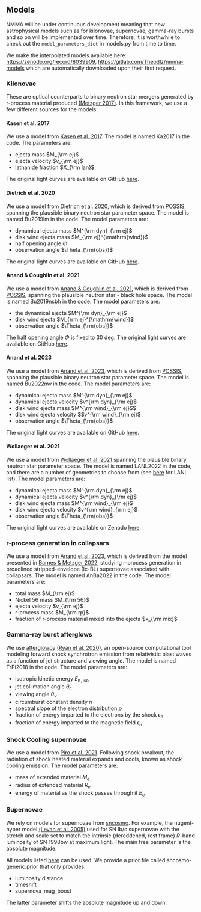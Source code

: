 
## Models

NMMA will be under continuous development meaning that new astrophysical models such as for kilonovae, supernovae, gamma-ray bursts and so on will be implemented over time. Therefore, it is worthwhile to check out the `model_parameters_dict` in models.py from time to time.

We make the interpolated models available here: https://zenodo.org/record/8039909, https://gitlab.com/Theodlz/nmma-models which are automatically downloaded upon their first request.

### Kilonovae

These are optical counterparts to binary neutron star mergers generated by r-process material produced [(Metzger 2017)](https://arxiv.org/abs/1910.01617). In this framework, we use a few different sources for the models:

#### Kasen et al. 2017

We use a model from [Kasen et al. 2017](https://arxiv.org/abs/1710.05463). The model is named Ka2017 in the code. The parameters are:

* ejecta mass $M_{\rm ej}$
* ejecta velocity $v_{\rm ej}$
* lathanide fraction $X_{\rm lan}$

The original light curves are available on GitHub [here](https://github.com/dnkasen/Kasen_Kilonova_Models_2017).

#### Dietrich et al. 2020

We use a model from [Dietrich et al. 2020](https://arxiv.org/abs/2002.11355), which is derived from [POSSIS](https://arxiv.org/abs/1906.04205), spanning the plausible binary neutron star parameter space. The model is named Bu2019lm in the code. The model parameters are:

* dynamical ejecta mass $M^{\rm dyn}_{\rm ej}$
* disk wind ejecta mass $M_{\rm ej}^{\mathrm{wind}}$
* half opening angle $\Phi$
* observation angle $\Theta_{\rm{obs}}$

The original light curves are available on GitHub
[here](https://github.com/mbulla/kilonova_models/tree/master/bns/bns_grids/bns_m3_3comp).

#### Anand & Coughlin et al. 2021

We use a model from [Anand & Coughlin et al. 2021](https://arxiv.org/abs/2009.07210), which is derived from [POSSIS](https://arxiv.org/abs/1906.04205), spanning the plausible neutron star - black hole space. The model is named Bu2019nsbh in the code. The model parameters are:

* the dynamical ejecta $M^{\rm dyn}_{\rm ej}$
* disk wind ejecta $M_{\rm ej}^{\mathrm{wind}}$
* observation angle $\Theta_{\rm{obs}}$

The half opening angle $\Phi$ is fixed to 30 deg. The original light curves are available on GitHub [here](https://github.com/mbulla/kilonova_models/tree/master/bhns/bhns_grids/bhns_m1_2comp).

#### Anand et al. 2023

We use a model from [Anand et al. 2023](https://arxiv.org/abs/2307.11080), which is derived from [POSSIS](https://arxiv.org/abs/1906.04205), spanning the plausible binary neutron star parameter space. The model is named Bu2022mv in the code. The model parameters are:

* dynamical ejecta mass $M^{\rm dyn}_{\rm ej}$
* dynamical ejecta velocity $v^{\rm dyn}_{\rm ej}$
* disk wind ejecta mass $M^{\rm wind}_{\rm ej}$$
* disk wind ejecta velocity $$v^{\rm wind}_{\rm ej}$
* observation angle $\Theta_{\rm{obs}}$

The original light curves are available on GitHub [here](https://github.com/mbulla/kilonova_models).

#### Wollaeger et al. 2021

We use a model from [Wollaeger et al. 2021](https://arxiv.org/abs/2105.11543) spanning the plausible binary neutron star parameter space. The model is named LANL2022 in the code, and there are a number of geometries to choose from (see [here](https://github.com/nuclear-multimessenger-astronomy/nmma/blob/main/nmma/em/model.py#L59) for LANL list). The model parameters are:

* dynamical ejecta mass $M^{\rm dyn}_{\rm ej}$
* dynamical ejecta velocity $v^{\rm dyn}_{\rm ej}$
* disk wind ejecta mass $M^{\rm wind}_{\rm ej}$
* disk wind ejecta velocity $v^{\rm wind}_{\rm ej}$
* observation angle $\Theta_{\rm{obs}}$

The original light curves are available on Zenodo [here](https://zenodo.org/record/5745556#.YaaNH8ZlBBw).

### r-process generation in collapsars

We use a model from [Anand et al. 2023](https://arxiv.org/abs/2302.09226), which is derived from the model presented in [Barnes & Metzger 2022](https://arxiv.org/abs/2205.10421), studying r-process generation in broadlined stripped-envelope (Ic-BL) supernovae associated with collapsars. The model is named AnBa2022 in the code. The model parameters are:

* total mass $M_{\rm ej}$
* Nickel 56 mass $M_{\rm 56}$
* ejecta velocity $v_{\rm ej}$
* r-process mass $M_{\rm rp}$
* fraction of r-process material mixed into the ejecta $x_{\rm mix}$

### Gamma-ray burst afterglows

We use [afterglowpy](https://github.com/geoffryan/afterglowpy) [(Ryan et al. 2020)](https://arxiv.org/abs/1909.11691), an open-source computational tool modeling forward shock synchrotron emission from relativistic blast waves as a function of jet structure and viewing angle. The
 model is named TrPi2018 in the code. The model parameters are:

* isotropic kinetic energy $E_{\mathrm{K,iso}}$
* jet collimation angle $\theta_c$
* viewing angle $\theta_v$
* circumburst constant density $n$
* spectral slope of the electron distribution $p$
* fraction of energy imparted to the electrons by the shock $\epsilon_e$
* fraction of energy imparted to the magnetic field $\epsilon_B$

### Shock Cooling supernovae

We use a model from [Piro et al. 2021](https://arxiv.org/abs/2007.08543). Following shock breakout, the radiation of shock heated material expands and cools, known as shock cooling emission. The model parameters are:

* mass of extended material $M_e$
* radius of extended material $R_e$
* energy of material as the shock passes through it $E_e$

### Supernovae

We rely on models for supernovae from [sncosmo](https://github.com/sncosmo/sncosmo). For example, the nugent-hyper model [(Levan et al. 2005)](https://arxiv.org/abs/astro-ph/0403450) used for SN Ib/c supernovae with the stretch and scale set to match the intrinsic (dereddened, rest frame) $R$-band luminosity of SN 1998bw at maximum light. The main free parameter is the absolute magnitude.

All models listed [here](https://sncosmo.readthedocs.io/en/stable/source-list.html) can be used. We provide a prior file called sncosmo-generic.prior that only provides:

* luminosity distance
* timeshift
* supernova_mag_boost

The latter parameter shifts the absolute magnitude up and down.
